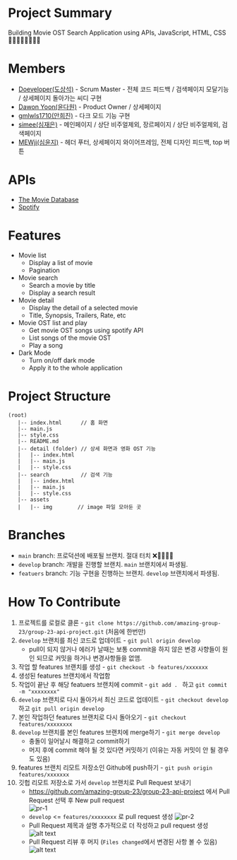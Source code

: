 # Project Summary

Building Movie OST Search Application using APIs, JavaScript, HTML, CSS 🚀🚀🚀🚀🚀🚀🚀🚀

# Members

- [Doeveloper(도상석)](https://github.com/ldss3sang) - Scrum Master - 전체 코드 피드백 / 검색페이지 모달기능 / 상세페이지 돌아가는 씨디 구현
- [Dawon Yoon(윤다원)](https://github.com/Dawon-yoon) - Product Owner / 상세페이지
- [gmlwls1710(안희진)](https://github.com/gmlwls1710) - 다크 모드 기능 구현
- [simee(심재은)](https://github.com/simi-22) - 메인페이지 / 상단 비주얼제외, 장르페이지 / 상단 비주얼제외, 검색페이지
- [MEWji(심윤지)](https://github.com/simyoonji) - 헤더 푸터, 상세페이지 와이어프레임, 전체 디자인 피드백, top 버튼

# APIs

- [The Movie Database](https://developer.themoviedb.org/docs/getting-started)
- [Spotify](https://rapidapi.com/Glavier/api/spotify23)

# Features

- Movie list
  - Display a list of movie
  - Pagination
- Movie search
  - Search a movie by title
  - Display a search result
- Movie detail
  - Display the detail of a selected movie
  - Title, Synopsis, Trailers, Rate, etc
- Movie OST list and play
  - Get movie OST songs using spotify API
  - List songs of the movie OST
  - Play a song
- Dark Mode
  - Turn on/off dark mode
  - Apply it to the whole application

# Project Structure

```
(root)
   |-- index.html      // 홈 화면 
   |-- main.js
   |-- style.css
   |-- README.md
   |-- detail (folder) // 상세 화면과 영화 OST 기능
   |   |-- index.html
   |   |-- main.js
   |   |-- style.css
   |-- search          // 검색 기능
   |   |-- index.html
   |   |-- main.js
   |   |-- style.css
   |-- assets
   |   |-- img        // image 파일 모아둔 곳
```

# Branches

- `main` branch: 프로덕션에 배포될 브랜치. 절대 터치 ❌🙅‍♂️🙅‍♀️
- `develop` branch: 개발을 진행할 브랜치. `main` 브랜치에서 파생됨.
- `featuers` branch: 기능 구현을 진행하는 브랜치. `develop` 브랜치에서 파생됨.

# How To Contribute

1. 프로젝트를 로컬로 클론 - `git clone https://github.com/amazing-group-23/group-23-api-project.git` (처음에 한번만)
1. `develop` 브랜치를 최신 코드로 업데이트 - `git pull origin develop`
   - pull이 되지 않거나 에러가 날때는 보통 commit을 하지 않은 변경 사향들이 원인 되므로 커밋을 하거나 변경사항들을 없앰.
1. 작업 할 features 브랜치를 생성 - `git checkout -b features/xxxxxxx`
1. 생성된 features 브랜치에서 작업함
1. 작업이 끝난 후 해당 featuers 브랜치에 commit - `git add . ` 하고 `git commit -m "xxxxxxxx"`
1. `develop` 브랜치로 다시 돌아가서 최신 코드로 업데이트 - `git checkout develop` 하고 `git pull origin develop`
1. 본인 작업하던 features 브랜치로 다시 돌아오기 - `git checkout features/xxxxxxxx`
1. `develop` 브랜치를 본인 features 브랜치에 merge하기 - `git merge develop`
   - 충돌이 일어날시 해결하고 commit하기
   - 머지 후에 commit 해야 될 것 있다면 커밋하기 (이유는 자동 커밋이 안 될 경우도 있음)
1. features 브랜치 리모트 저장소인 Github에 push하기 - `git push origin features/xxxxxxx`
1. 깃헙 리모트 저장소로 가서 `develop` 브랜치로 Pull Request 보내기
   - https://github.com/amazing-group-23/group-23-api-project 에서 Pull Request 선택 후 New pull request  
     ![pr-1](./assets/img/pr-1.png)
   - `develop` <= `features/xxxxxxxx` 로 pull request 생성
     ![pr-2](./assets/img/pr-2.png)
   - Pull Request 제목과 설명 추가적으로 더 작성하고 pull request 생성
     ![alt text](./assets/img/pr-3.png)
   - Pull Request 리뷰 후 머지 (`Files changed`에서 변경된 사항 볼 수 있음)
     ![alt text](./assets/img/pr-4.png)
